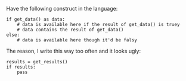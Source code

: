 Have the following construct in the language:

    if get_data() as data:
        # data is available here if the result of get_data() is truey
        # data contains the result of get_data()
    else:
        # data is available here though it'd be falsy

The reason, I write this way too often and it looks ugly:

    results = get_results()
    if results:
        pass